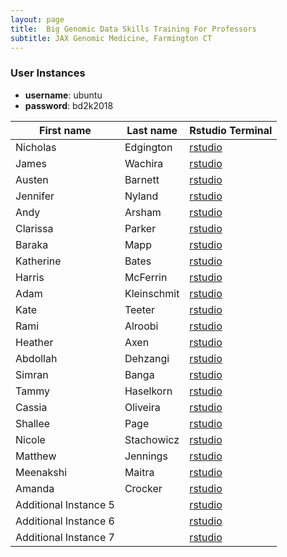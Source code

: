 ```yaml
---
layout: page
title:  Big Genomic Data Skills Training For Professors
subtitle: JAX Genomic Medicine, Farmington CT
---
```


### User Instances

 - **username**: ubuntu
 - **password**: bd2k2018

First name             |  Last name    |  Rstudio Terminal
-----------------------|---------------|---------------------
Nicholas               |  Edgington    | <a href='http://52.90.121.150:8787' target='_blank'>rstudio</a>
James                  |  Wachira      | <a href='http://34.234.234.91:8787' target='_blank'>rstudio</a>
Austen                 |  Barnett      | <a href='http://34.201.17.80:8787' target='_blank'>rstudio</a>
Jennifer               |  Nyland       | <a href='http://34.206.71.157:8787' target='_blank'>rstudio</a>
Andy                   |  Arsham       | <a href='http://34.236.243.58:8787' target='_blank'>rstudio</a>
Clarissa               |  Parker       | <a href='http://18.207.180.148:8787' target='_blank'>rstudio</a>
Baraka                 |  Mapp         | <a href='http://35.172.33.198:8787' target='_blank'>rstudio</a>
Katherine              |  Bates        | <a href='http://18.206.136.14:8787' target='_blank'>rstudio</a>
Harris                 |  McFerrin     | <a href='http://18.207.179.246:8787' target='_blank'>rstudio</a>
Adam                   |  Kleinschmit  | <a href='http://34.200.229.175:8787' target='_blank'>rstudio</a>
Kate                   |  Teeter       | <a href='http://18.204.23.66:8787' target='_blank'>rstudio</a>
Rami                   |  Alroobi      | <a href='http://34.239.226.143:8787' target='_blank'>rstudio</a>
Heather                |  Axen         | <a href='http://34.204.77.21:8787' target='_blank'>rstudio</a>
Abdollah               |  Dehzangi     | <a href='http://18.207.109.238:8787' target='_blank'>rstudio</a>
Simran                 |  Banga        | <a href='http://34.200.217.224:8787' target='_blank'>rstudio</a>
Tammy                  |  Haselkorn    | <a href='http://18.232.106.137:8787' target='_blank'>rstudio</a>
Cassia                 |  Oliveira     | <a href='http://18.205.3.187:8787' target='_blank'>rstudio</a>
Shallee                |  Page         | <a href='http://34.231.225.120:8787' target='_blank'>rstudio</a>
Nicole                 |  Stachowicz   | <a href='http://34.229.235.209:8787' target='_blank'>rstudio</a>
Matthew                |  Jennings     | <a href='http://34.231.225.0:8787' target='_blank'>rstudio</a>
Meenakshi              |  Maitra       | <a href='http://34.237.138.210:8787' target='_blank'>rstudio</a>
Amanda                 |  Crocker      | <a href='http://34.228.214.103:8787' target='_blank'>rstudio</a>
Additional Instance 5  |               | <a href='http://34.237.176.72:8787' target='_blank'>rstudio</a>
Additional Instance 6  |               | <a href='http://18.206.135.74:8787' target='_blank'>rstudio</a>
Additional Instance 7  |               | <a href='http://34.201.19.168:8787' target='_blank'>rstudio</a>

